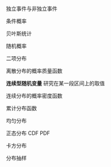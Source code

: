 独立事件与非独立事件

条件概率

贝叶斯统计

随机概率

二项分布



离散分布的概率质量函数

**连续型随机变量**  研究在某一段区间上的取值

连续分布的概率密度函数




累计分布函数

均匀分布

正态分布 CDF PDF

卡方分布

分布抽样

